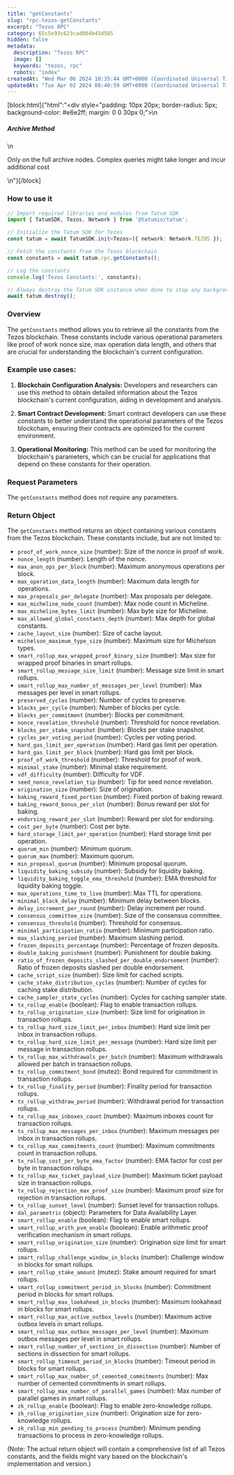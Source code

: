```yaml
---
title: "getConstants"
slug: "rpc-tezos-getConstants"
excerpt: "Tezos RPC"
category: 65c5e93c623cad004b45d505
hidden: false
metadata: 
  description: "Tezos RPC"
  image: []
  keywords: "tezos, rpc"
  robots: "index"
createdAt: "Wed Mar 06 2024 10:35:44 GMT+0000 (Coordinated Universal Time)"
updatedAt: "Tue Apr 02 2024 08:40:59 GMT+0000 (Coordinated Universal Time)"
---
```

[block:html]{"html":"<div style=\"padding: 10px 20px; border-radius: 5px; background-color: #e6e2ff; margin: 0 0 30px 0;\">\n  <h5>Archive Method</h5>\n  <p>Only on the full archive nodes. Complex queries might take longer and incur additional cost</p>\n</div>"}[/block]

### How to use it

```typescript
// Import required libraries and modules from Tatum SDK
import { TatumSDK, Tezos, Network } from '@tatumio/tatum';

// Initialize the Tatum SDK for Tezos
const tatum = await TatumSDK.init<Tezos>({ network: Network.TEZOS });

// Fetch the constants from the Tezos blockchain
const constants = await tatum.rpc.getConstants();

// Log the constants
console.log('Tezos Constants:', constants);

// Always destroy the Tatum SDK instance when done to stop any background processes
await tatum.destroy();
```

### Overview

The `getConstants` method allows you to retrieve all the constants from the Tezos blockchain. These constants include various operational parameters like proof of work nonce size, max operation data length, and others that are crucial for understanding the blockchain's current configuration.

### Example use cases:

1. **Blockchain Configuration Analysis:**
   Developers and researchers can use this method to obtain detailed information about the Tezos blockchain's current configuration, aiding in development and analysis.

2. **Smart Contract Development:**
   Smart contract developers can use these constants to better understand the operational parameters of the Tezos blockchain, ensuring their contracts are optimized for the current environment.

3. **Operational Monitoring:**
   This method can be used for monitoring the blockchain's parameters, which can be crucial for applications that depend on these constants for their operation.

### Request Parameters

The `getConstants` method does not require any parameters.

### Return Object

The `getConstants` method returns an object containing various constants from the Tezos blockchain. These constants include, but are not limited to:

- `proof_of_work_nonce_size` (number): Size of the nonce in proof of work.
- `nonce_length` (number): Length of the nonce.
- `max_anon_ops_per_block` (number): Maximum anonymous operations per block.
- `max_operation_data_length` (number): Maximum data length for operations.
- `max_proposals_per_delegate` (number): Max proposals per delegate.
- `max_micheline_node_count` (number): Max node count in Micheline.
- `max_micheline_bytes_limit` (number): Max byte size for Micheline.
- `max_allowed_global_constants_depth` (number): Max depth for global constants.
- `cache_layout_size` (number): Size of cache layout.
- `michelson_maximum_type_size` (number): Maximum size for Michelson types.
- `smart_rollup_max_wrapped_proof_binary_size` (number): Max size for wrapped proof binaries in smart rollups.
- `smart_rollup_message_size_limit` (number): Message size limit in smart rollups.
- `smart_rollup_max_number_of_messages_per_level` (number): Max messages per level in smart rollups.
- `preserved_cycles` (number): Number of cycles to preserve.
- `blocks_per_cycle` (number): Number of blocks per cycle.
- `blocks_per_commitment` (number): Blocks per commitment.
- `nonce_revelation_threshold` (number): Threshold for nonce revelation.
- `blocks_per_stake_snapshot` (number): Blocks per stake snapshot.
- `cycles_per_voting_period` (number): Cycles per voting period.
- `hard_gas_limit_per_operation` (number): Hard gas limit per operation.
- `hard_gas_limit_per_block` (number): Hard gas limit per block.
- `proof_of_work_threshold` (number): Threshold for proof of work.
- `minimal_stake` (number): Minimal stake requirement.
- `vdf_difficulty` (number): Difficulty for VDF.
- `seed_nonce_revelation_tip` (number): Tip for seed nonce revelation.
- `origination_size` (number): Size of origination.
- `baking_reward_fixed_portion` (number): Fixed portion of baking reward.
- `baking_reward_bonus_per_slot` (number): Bonus reward per slot for baking.
- `endorsing_reward_per_slot` (number): Reward per slot for endorsing.
- `cost_per_byte` (number): Cost per byte.
- `hard_storage_limit_per_operation` (number): Hard storage limit per operation.
- `quorum_min` (number): Minimum quorum.
- `quorum_max` (number): Maximum quorum.
- `min_proposal_quorum` (number): Minimum proposal quorum.
- `liquidity_baking_subsidy` (number): Subsidy for liquidity baking.
- `liquidity_baking_toggle_ema_threshold` (number): EMA threshold for liquidity baking toggle.
- `max_operations_time_to_live` (number): Max TTL for operations.
- `minimal_block_delay` (number): Minimum delay between blocks.
- `delay_increment_per_round` (number): Delay increment per round.
- `consensus_committee_size` (number): Size of the consensus committee.
- `consensus_threshold` (number): Threshold for consensus.
- `minimal_participation_ratio` (number): Minimum participation ratio.
- `max_slashing_period` (number): Maximum slashing period.
- `frozen_deposits_percentage` (number): Percentage of frozen deposits.
- `double_baking_punishment` (number): Punishment for double baking.
- `ratio_of_frozen_deposits_slashed_per_double_endorsement` (number): Ratio of frozen deposits slashed per double endorsement.
- `cache_script_size` (number): Size limit for cached scripts.
- `cache_stake_distribution_cycles` (number): Number of cycles for caching stake distribution.
- `cache_sampler_state_cycles` (number): Cycles for caching sampler state.
- `tx_rollup_enable` (boolean): Flag to enable transaction rollups.
- `tx_rollup_origination_size` (number): Size limit for origination in transaction rollups.
- `tx_rollup_hard_size_limit_per_inbox` (number): Hard size limit per inbox in transaction rollups.
- `tx_rollup_hard_size_limit_per_message` (number): Hard size limit per message in transaction rollups.
- `tx_rollup_max_withdrawals_per_batch` (number): Maximum withdrawals allowed per batch in transaction rollups.
- `tx_rollup_commitment_bond` (mutez): Bond required for commitment in transaction rollups.
- `tx_rollup_finality_period` (number): Finality period for transaction rollups.
- `tx_rollup_withdraw_period` (number): Withdrawal period for transaction rollups.
- `tx_rollup_max_inboxes_count` (number): Maximum inboxes count for transaction rollups.
- `tx_rollup_max_messages_per_inbox` (number): Maximum messages per inbox in transaction rollups.
- `tx_rollup_max_commitments_count` (number): Maximum commitments count in transaction rollups.
- `tx_rollup_cost_per_byte_ema_factor` (number): EMA factor for cost per byte in transaction rollups.
- `tx_rollup_max_ticket_payload_size` (number): Maximum ticket payload size in transaction rollups.
- `tx_rollup_rejection_max_proof_size` (number): Maximum proof size for rejection in transaction rollups.
- `tx_rollup_sunset_level` (number): Sunset level for transaction rollups.
- `dal_parametric` (object): Parameters for Data Availability Layer.
- `smart_rollup_enable` (boolean): Flag to enable smart rollups.
- `smart_rollup_arith_pvm_enable` (boolean): Enable arithmetic proof verification mechanism in smart rollups.
- `smart_rollup_origination_size` (number): Origination size limit for smart rollups.
- `smart_rollup_challenge_window_in_blocks` (number): Challenge window in blocks for smart rollups.
- `smart_rollup_stake_amount` (mutez): Stake amount required for smart rollups.
- `smart_rollup_commitment_period_in_blocks` (number): Commitment period in blocks for smart rollups.
- `smart_rollup_max_lookahead_in_blocks` (number): Maximum lookahead in blocks for smart rollups.
- `smart_rollup_max_active_outbox_levels` (number): Maximum active outbox levels in smart rollups.
- `smart_rollup_max_outbox_messages_per_level` (number): Maximum outbox messages per level in smart rollups.
- `smart_rollup_number_of_sections_in_dissection` (number): Number of sections in dissection for smart rollups.
- `smart_rollup_timeout_period_in_blocks` (number): Timeout period in blocks for smart rollups.
- `smart_rollup_max_number_of_cemented_commitments` (number): Max number of cemented commitments in smart rollups.
- `smart_rollup_max_number_of_parallel_games` (number): Max number of parallel games in smart rollups.
- `zk_rollup_enable` (boolean): Flag to enable zero-knowledge rollups.
- `zk_rollup_origination_size` (number): Origination size for zero-knowledge rollups.
- `zk_rollup_min_pending_to_process` (number): Minimum pending transactions to process in zero-knowledge rollups.

(Note: The actual return object will contain a comprehensive list of all Tezos constants, and the fields might vary based on the blockchain's implementation and version.)